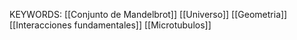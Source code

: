 KEYWORDS: 
[[Conjunto de Mandelbrot]]
[[Universo]] 
[[Geometria]]
[[Interacciones fundamentales]]
[[Microtubulos]]